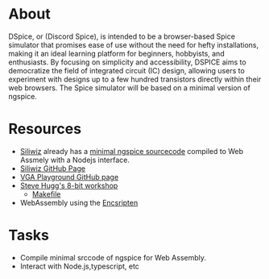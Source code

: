 # About
DSpice, or (Discord Spice), is intended to be a browser-based Spice simulator that promises ease of use without the need for hefty installations, making it an ideal learning platform for beginners, hobbyists, and enthusiasts. By focusing on simplicity and accessibility, DSPICE aims to democratize the field of integrated circuit (IC) design, allowing users to experiment with designs up to a few hundred transistors directly within their web browsers.
The Spice simulator will be based on a minimal version of ngspice.

# Resources

- [Siliwiz](https://app.siliwiz.com) already has a [minimal ngspice sourcecode](https://sourceforge.net/p/ngspice/ngspice/ci/minimal-ngspice/tree/) compiled to Web Assmely with a Nodejs interface.
- [Siliwiz GitHub Page](https://github.com/TinyTapeout/siliwiz)
- [VGA Playground GitHub page](https://github.com/TinyTapeout/vga-playground/)
- [Steve Hugg's 8-bit workshop](https://github.com/sehugg/8bitworkshop-compilers)
  - [Makefile](https://github.com/sehugg/8bitworkshop-compilers/blob/master/Makefile)
- WebAssembly using the [Encsripten](https://emscripten.org/)

# Tasks
- Compile minimal srccode of ngspice for Web Assembly.
- Interact with Node.js,typescript, etc
